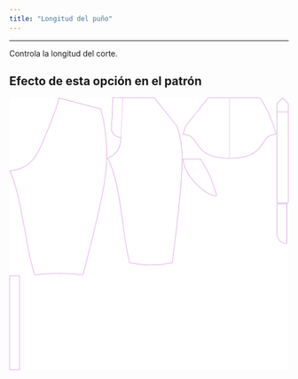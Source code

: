 ```yaml
---
title: "Longitud del puño"
---
```


---

Controla la longitud del corte.

## Efecto de esta opción en el patrón

![Esta imagen muestra el efecto de esta opción superponiendo varias variantes que tienen un valor diferente para esta opción](cornelius_kneetobelow_sample.svg "Efecto de esta opción en el patrón")
